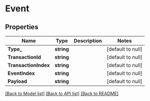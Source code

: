 # Event

## Properties
Name | Type | Description | Notes
------------ | ------------- | ------------- | -------------
**Type_** | **string** |  | [default to null]
**TransactionId** | **string** |  | [default to null]
**TransactionIndex** | **string** |  | [default to null]
**EventIndex** | **string** |  | [default to null]
**Payload** | **string** |  | [default to null]

[[Back to Model list]](../README.md#documentation-for-models) [[Back to API list]](../README.md#documentation-for-api-endpoints) [[Back to README]](../README.md)

